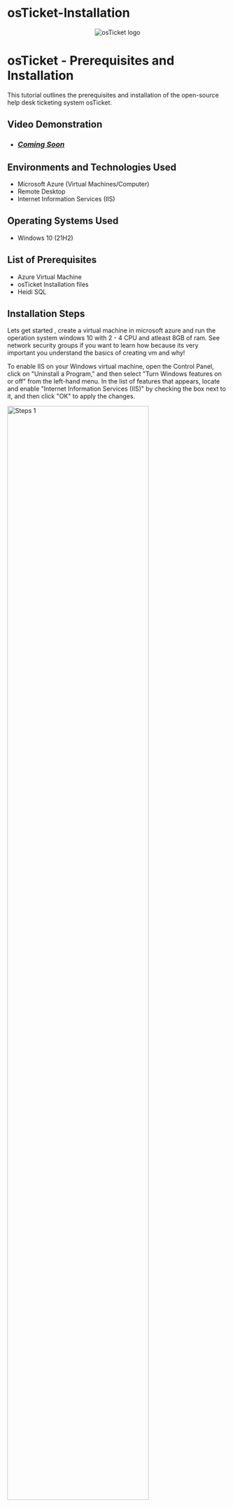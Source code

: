 # osTicket-Installation
<p align="center">
<img src="https://i.imgur.com/Clzj7Xs.png" alt="osTicket logo"/>
</p>

<h1>osTicket - Prerequisites and Installation</h1>
This tutorial outlines the prerequisites and installation of the open-source help desk ticketing system osTicket.<br />


<h2>Video Demonstration</h2>

- ### [*Coming Soon*]()

<h2>Environments and Technologies Used</h2>

- Microsoft Azure (Virtual Machines/Computer)
- Remote Desktop
- Internet Information Services (IIS)

<h2>Operating Systems Used </h2>

- Windows 10</b> (21H2)

<h2>List of Prerequisites</h2>

- Azure Virtual Machine
- osTicket Installation files
- Heidi SQL

<h2>Installation Steps</h2>

<p>
Lets get started , create a virtual machine in microsoft azure and run the operation system windows 10 with 2 - 4 CPU and atleast 8GB of ram. See network security groups if you want to learn how because its very important you understand the basics of creating vm and why!
</p>
<p>
To enable IIS on your Windows virtual machine, open the Control Panel, click on "Uninstall a Program," and then select "Turn Windows features on or off" from the left-hand menu. In the list of features that appears, locate and enable "Internet Information Services (IIS)" by checking the box next to it, and then click "OK" to apply the changes.
<p>
<img src="https://imgur.com/g7POZJF.png" height="80%" width="80%" alt="Steps 1"/>
</p>
<p>
Google the osticket folder and then install the items highlighted first.
<img src="https://imgur.com/69QnSI3.png" height="80%" width="80%" alt="Steps 2"/>
</p>
<br />

<p>
Next download osTicket. Then extract and copy the "upload" folder into c:\inetpub\wwwroot. Afterwards rename the folder to osTicket
<img src="https://imgur.com/SrntV7M.png" height="80%" width="80%" alt="Steps 3"/>
<img src="https://imgur.com/2SpCnKU.png" height="80%" width="80%" alt="Steps 4"/>
</p>
<p>
Alright almost done !, Open IIS Manager and restart the server this will be located on right where you see manage websites. Once inside IIS manager go to Sites->Default->osTicket on the right, click "Browse*.80" from there your default browser should open osTicket webserver.
</p>
<br />
<p>
<img src="https://imgur.com/AvBJHQe.png" height="80%" width="80%" alt="Steps 5"/>
</p>
<p>
Open IIS Manager and enable the necessary PHP extensions. Navigate to Sites → Default → osTicket, then double-click on PHP Manager. Select "Disable or enable an extension", and enable both "php_intl.dll" and "php_opcache.dll". Once done, refresh the osTicket webserver, and you should see that the "Intl Extension" is now enabled.
<img src="https://imgur.com/F7fcDSY.png" height="80%" width="80%" alt="Steps 6"/>
</p>
<br />

<p>
Navigate to C:\inetpub\wwwroot\osTicket\include\ost-sampleconfig.php and rename the file to C:\inetpub\wwwroot\osTicket\include\ost-config.php. Next, assign the appropriate permissions to the ost-config.php file. Disable inheritance, remove all existing permissions, and then assign new permissions by granting Everyone full access.
<img src="https://imgur.com/I0IzDY4.png" height="80%" width="80%" alt="Steps 7"/>
<img src="https://imgur.com/0AICQ8m.png" height="80%" width="80%" alt="Steps 7.5"/>
</p> 
<p>
<p>
Congrats you're done, just finish the installation process, and you're good to go!
<img src="https://imgur.com/w6YKZbD.png" height="80%" width="80%" alt="Steps 8"/>
</p>
